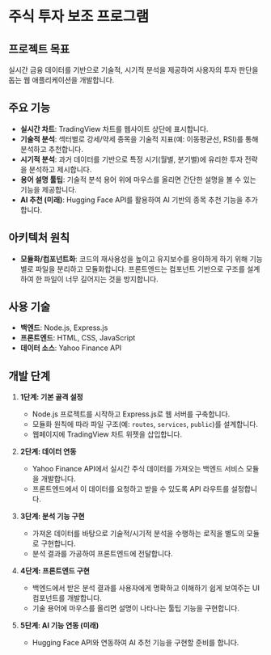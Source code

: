 # 주식 투자 보조 프로그램

## 프로젝트 목표
실시간 금융 데이터를 기반으로 기술적, 시기적 분석을 제공하여 사용자의 투자 판단을 돕는 웹 애플리케이션을 개발합니다.

## 주요 기능
- **실시간 차트**: TradingView 차트를 웹사이트 상단에 표시합니다.
- **기술적 분석**: 섹터별로 강세/약세 종목을 기술적 지표(예: 이동평균선, RSI)를 통해 분석하고 추천합니다.
- **시기적 분석**: 과거 데이터를 기반으로 특정 시기(월별, 분기별)에 유리한 투자 전략을 분석하고 제시합니다.
- **용어 설명 툴팁**: 기술적 분석 용어 위에 마우스를 올리면 간단한 설명을 볼 수 있는 기능을 제공합니다.
- **AI 추천 (미래)**: Hugging Face API를 활용하여 AI 기반의 종목 추천 기능을 추가합니다.

## 아키텍처 원칙
- **모듈화/컴포넌트화**: 코드의 재사용성을 높이고 유지보수를 용이하게 하기 위해 기능별로 파일을 분리하고 모듈화합니다. 프론트엔드는 컴포넌트 기반으로 구조를 설계하여 한 파일이 너무 길어지는 것을 방지합니다.

## 사용 기술
- **백엔드**: Node.js, Express.js
- **프론트엔드**: HTML, CSS, JavaScript
- **데이터 소스**: Yahoo Finance API

## 개발 단계
1.  **1단계: 기본 골격 설정**
    - Node.js 프로젝트를 시작하고 Express.js로 웹 서버를 구축합니다.
    - 모듈화 원칙에 따라 파일 구조(예: `routes`, `services`, `public`)를 설계합니다.
    - 웹페이지에 TradingView 차트 위젯을 삽입합니다.

2.  **2단계: 데이터 연동**
    - Yahoo Finance API에서 실시간 주식 데이터를 가져오는 백엔드 서비스 모듈을 개발합니다.
    - 프론트엔드에서 이 데이터를 요청하고 받을 수 있도록 API 라우트를 설정합니다.

3.  **3단계: 분석 기능 구현**
    - 가져온 데이터를 바탕으로 기술적/시기적 분석을 수행하는 로직을 별도의 모듈로 구현합니다.
    - 분석 결과를 가공하여 프론트엔드에 전달합니다.

4.  **4단계: 프론트엔드 구현**
    - 백엔드에서 받은 분석 결과를 사용자에게 명확하고 이해하기 쉽게 보여주는 UI 컴포넌트를 개발합니다.
    - 기술 용어에 마우스를 올리면 설명이 나타나는 툴팁 기능을 구현합니다.

5.  **5단계: AI 기능 연동 (미래)**
    - Hugging Face API와 연동하여 AI 추천 기능을 구현할 준비를 합니다.